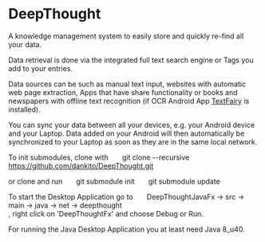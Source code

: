 # DeepThought #

A knowledge management system to easily store and quickly re-find all your data.

Data retrieval is done via the integrated full text search engine or Tags you add to your entries.

Data sources can be such as manual text input, websites with automatic web page extraction, Apps that have share functionality or
books and newspapers with offline text recognition (if OCR Android App [TextFairy](https://play.google.com/store/apps/details?id=com.renard.ocr) is installed).

You can sync your data between all your devices, e.g. your Android device and your Laptop. Data added on your Android will then automatically
be synchronized to your Laptop as soon as they are in the same local network.


To init submodules, clone with
&nbsp;&nbsp;&nbsp;&nbsp;&nbsp;&nbsp;git clone --recursive https://github.com/dankito/DeepThought.git

or clone and run
&nbsp;&nbsp;&nbsp;&nbsp;&nbsp;&nbsp;git submodule init
&nbsp;&nbsp;&nbsp;&nbsp;&nbsp;&nbsp;git submodule update


To start the Desktop Application go to
&nbsp;&nbsp;&nbsp;&nbsp;&nbsp;&nbsp;DeepThoughtJavaFx -> src -> main -> java -> net -> deepthought  
, right click on 'DeepThoughtFx' and choose Debug or Run.


For running the Java Desktop Application you at least need Java 8_u40.